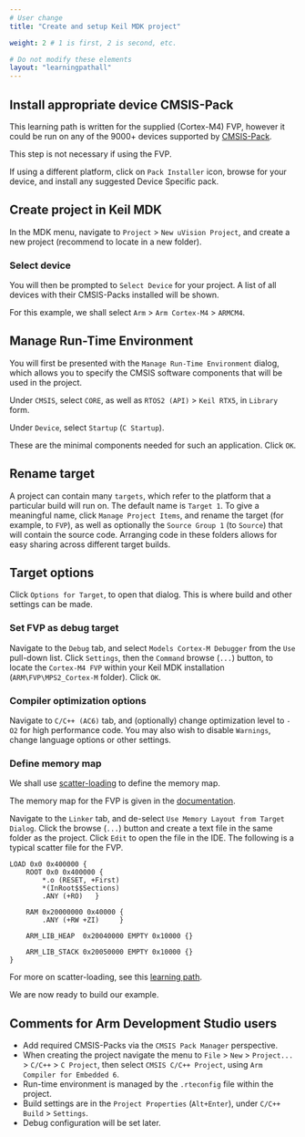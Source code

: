 ```yaml
---
# User change
title: "Create and setup Keil MDK project"

weight: 2 # 1 is first, 2 is second, etc.

# Do not modify these elements
layout: "learningpathall"
---
```

## Install appropriate device CMSIS-Pack

This learning path is written for the supplied (Cortex-M4) FVP, however it could be run on any of the 9000+ devices supported by [CMSIS-Pack](https://www.open-cmsis-pack.org/).

This step is not necessary if using the FVP.

If using a different platform, click on `Pack Installer` icon, browse for your device, and install any suggested Device Specific pack.

## Create project in Keil MDK

In the MDK menu, navigate to `Project` > `New uVision Project`, and create a new project (recommend to locate in a new folder).

### Select device

You will then be prompted to `Select Device` for your project. A list of all devices with their CMSIS-Packs installed will be shown.

For this example, we shall select `Arm` > `Arm Cortex-M4` > `ARMCM4`.

## Manage Run-Time Environment

You will first be presented with the `Manage Run-Time Environment` dialog, which allows you to specify the CMSIS software components that will be used in the project.

Under `CMSIS`, select `CORE`, as well as `RTOS2 (API)` > `Keil RTX5`, in `Library` form.

Under `Device`, select `Startup` (`C Startup`).

These are the minimal components needed for such an application. Click `OK`.

## Rename target

A project can contain many `targets`, which refer to the platform that a particular build will run on. The default name is `Target 1`. To give a meaningful name, click `Manage Project Items`, and rename the target (for example, to `FVP`), as well as optionally the `Source Group 1` (to `Source`) that will contain the source code. Arranging code in these folders allows for easy sharing across different target builds.

## Target options

Click `Options for Target`, to open that dialog. This is where build and other settings can be made.

### Set FVP as debug target

Navigate to the `Debug` tab, and select `Models Cortex-M Debugger` from the `Use` pull-down list. Click `Settings`, then the `Command` browse (`...`) button, to locate the `Cortex-M4 FVP` within your Keil MDK installation (`ARM\FVP\MPS2_Cortex-M` folder). Click `OK`.

### Compiler optimization options

Navigate to `C/C++ (AC6)` tab, and (optionally) change optimization level to `-O2` for high performance code.
You may also wish to disable `Warnings`, change language options or other settings.

### Define memory map

We shall use [scatter-loading](https://developer.arm.com/documentation/101754/latest/armlink-Reference/Scatter-loading-Features/The-scatter-loading-mechanism/Overview-of-scatter-loading) to define the memory map.

The memory map for the FVP is given in the [documentation](https://developer.arm.com/documentation/100964/latest/Microcontroller-Prototyping-System-2/MPS2---memory-maps/MPS2---memory-map-for-models-without-the-Armv8-M-additions).

Navigate to the `Linker` tab, and de-select `Use Memory Layout from Target Dialog`. Click the browse (`...`) button and create a text file in the same folder as the project. Click `Edit` to open the file in the IDE. The following is a typical scatter file for the FVP.
```text
LOAD 0x0 0x400000 {
	ROOT 0x0 0x400000 {
		*.o (RESET, +First)
		*(InRoot$$Sections)
		.ANY (+RO)   }

	RAM 0x20000000 0x40000 {
		.ANY (+RW +ZI)     }

	ARM_LIB_HEAP  0x20040000 EMPTY 0x10000 {}

	ARM_LIB_STACK 0x20050000 EMPTY 0x10000 {}
}
```
For more on scatter-loading, see this [learning path](/learning-paths/embedded/bare-metal).

We are now ready to build our example.

## Comments for Arm Development Studio users
* Add required CMSIS-Packs via the `CMSIS Pack Manager` perspective.
* When creating the project navigate the menu to `File` > `New` > `Project...` > `C/C++` > `C Project`, then select `CMSIS C/C++ Project`, using `Arm Compiler for Embedded 6`.
* Run-time environment is managed by the `.rteconfig` file within the project.
* Build settings are in the `Project Properties` (`Alt+Enter`), under `C/C++ Build` > `Settings`.
* Debug configuration will be set later.
